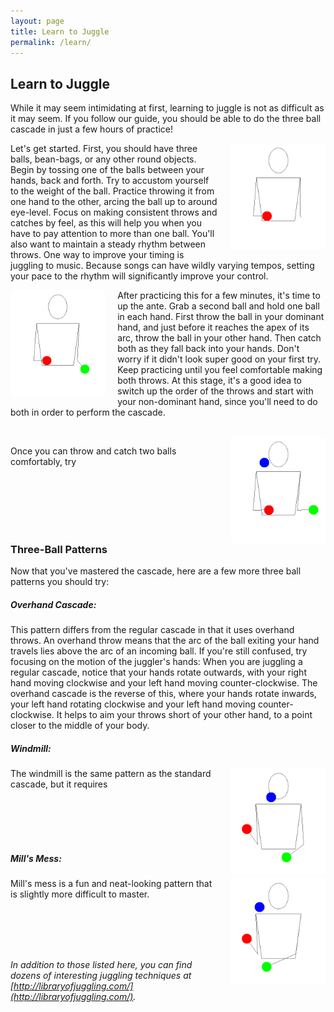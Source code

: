 ```yaml
---
layout: page
title: Learn to Juggle
permalink: /learn/
---
```


## Learn to Juggle

While it may seem intimidating at first, learning to juggle is not as difficult as it may seem. If you follow our guide, you should be able to do the three ball cascade in just a few hours of practice!

<!--https://jugglinglab.org/anim?pattern=300;colors=mixed-->
<img src="/assets/images/jugglinglab/oneball.gif" alt="One Ball" style="float: right; margin-left: 20px; width: 30%"/>

Let's get started. First, you should have three balls, bean-bags, or any other round objects. Begin by tossing one of the balls between your hands, back and forth. Try to accustom yourself to the weight of the ball. Practice throwing it from one hand to the other, arcing the ball up to around eye-level. Focus on making consistent throws and catches by feel, as this will help you when you have to pay attention to more than one ball. You'll also want to maintain a steady rhythm between throws. One way to improve your timing is juggling to music. Because songs can have wildly varying tempos, setting your pace to the rhythm will significantly improve your control.

<!--https://jugglinglab.org/anim?pattern=330;colors=mixed-->
<img src="/assets/images/jugglinglab/twoball.gif" alt="Two Ball" style="float: left; margin-right: 20px; width: 30%"/>

After practicing this for a few minutes, it's time to up the ante. Grab a second ball and hold one ball in each hand. First throw the ball in your dominant hand, and just before it reaches the apex of its arc, throw the ball in your other hand. Then catch both as they fall back into your hands. Don't worry if it didn't look super good on your first try. Keep practicing until you feel comfortable making both throws. At this stage, it's a good idea to switch up the order of the throws and start with your non-dominant hand, since you'll need to do both in order to perform the cascade.

<br />

<!--https://jugglinglab.org/anim?pattern=3;hands=(10)(32,15).;colors=mixed-->
<img src="/assets/images/jugglinglab/cascade.gif" alt="Cascade" style="float: right; margin-left: 20px; width: 30%"/>

Once you can throw and catch two balls comfortably, try 

<br />

<br />

<br />

<br />

<br />

### Three-Ball Patterns

Now that you've mastered the cascade, here are a few more three ball patterns you should try:

##### Overhand Cascade:

This pattern differs from the regular cascade in that it uses overhand throws. An overhand throw means that the arc of the ball exiting your hand travels lies above the arc of an incoming ball. If you're still confused, try focusing on the motion of the juggler's hands: When you are juggling a regular cascade, notice that your hands rotate outwards, with your right hand moving clockwise and your left hand moving counter-clockwise. The overhand cascade is the reverse of this, where your hands rotate inwards, your left hand rotating clockwise and your left hand moving counter-clockwise. It helps to aim your throws short of your other hand, to a point closer to the middle of your body.

##### Windmill:

<!--https://jugglinglab.org/anim?pattern=3;hands=t(32,15)c(-10).t(-32,15)c(10).;colors=mixed-->
<img src="/assets/images/jugglinglab/windmill.gif" alt="Windmill" style="float: right; margin-left: 20px; width: 30%"/>

The windmill is the same pattern as the standard cascade, but it requires 

<br />

<br />

<br />

<br />

##### Mill's Mess:

<!--https://jugglinglab.org/anim?pattern=3;hands=t(32,15)c(10).t(-32,15)c(-10).t(-32,15)c(-10).;colors=mixed-->
<img src="/assets/images/jugglinglab/millsmess.gif" alt="Mill's Mess" style="float: right; margin-left: 20px; width: 30%"/>

Mill's mess is a fun and neat-looking pattern that is slightly more difficult to master. 

<br />

<br />

<br />

<br />

<!--##### Pizzicato:-->

*In addition to those listed here, you can find dozens of interesting juggling techniques at [http://libraryofjuggling.com/](http://libraryofjuggling.com/).*

